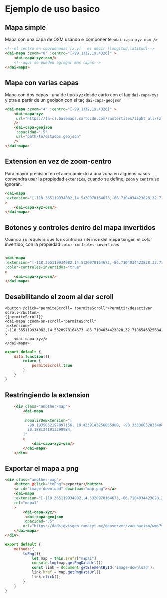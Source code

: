 # Ejemplo de uso basico

## Mapa simple
Mapa con una capa de OSM usando el componente `<dai-capa-xyz-osm />` 

```html
<!--el centro en coordenadas [x,y] , es decir [longitud,latitud]-->
<dai-mapa :zoom="8" :centro="[-99.1332,19.4326]" >
    <dai-capa-xyz-osm/>
    <!--aqui se pueden agregar mas capas-->
</dai-mapa>
```

<uso-basico-1-mapa />


## Mapa con varias capas
Mapa con dos capas : una de tipo xyz desde carto con el tag `dai-capa-xyz` y otra a partir de un geojson con el tag `dai-capa-geojson`

```html
<dai-mapa :zoom="4" :centro="[-99.1332,19.4326]" >
    <dai-capa-xyz 
     url="https://{a-c}.basemaps.cartocdn.com/rastertiles/light_all/{z}/{x}/{y}.png"
    />
    <dai-capa-geojson 
     :opacidad=".5"
     url="path/to/estados.geojson"
    />
</dai-mapa>
```

<uso-basico-2-mapa-capas/>


## Extension en vez de zoom-centro
Para mayor precisión en el acercamiento a una zona en algunos casos convendra usar la propiedad `extension`, cuando se define,  `zoom` y `centro` se ignoran.

```html
<dai-mapa 
:extension="[-118.365119934082,14.5320978164673,-86.7104034423828,32.7186546325684]" 
>
    <dai-capa-xyz-osm/>
</dai-mapa>
```

<uso-basico-3-extension/>


## Botones y controles dentro del mapa invertidos

Cuando se requiera que los controles internos del mapa tengan el color invertido, con la propiedad `color-controles-invertidos`

```html

<dai-mapa 
:extension="[-118.365119934082,14.5320978164673,-86.7104034423828,32.7186546325684]" 
:color-controles-invertidos="true"
>
    <dai-capa-xyz-osm/>
</dai-mapa>


```

<uso-basico-4-controles-invertidos/>


## Desabilitando el zoom al dar scroll

```html{3}
<button @click="permiteScroll= !permiteScroll">Permitir/desactivar scroll</button> 
{{permiteScroll}}
<dai-mapa :zoom-on-scroll="permiteScroll"
:extension="[-118.365119934082,14.5320978164673,-86.7104034423828,32.7186546325684]" 
>
    <dai-capa-xyz/>
</dai-mapa>
```

```javascript
export default {
    data:function(){
        return {
            permiteScroll:true
        }
    }
}
```

<uso-basico-5-desabilita-scroll />

## Restringiendo la extension

```html
    <div class="another-map">
        <dai-mapa 
        
        :noSalirDeExtension="[
          -99.1935832197897156, 19.0239143256855989, -98.3333685283348444,
          20.1881341913398984,
        ]"
        >
            <dai-capa-xyz-osm/>
        </dai-mapa>
    </div>
```

<uso-basico-6-restringe-extension />


## Exportar el mapa a png

<uso-basico-7-exporta-png-mapa />


```html
<div class="another-map">
    <button @click="toPng">exportar</button>
    <a id="image-download" download="map.png"></a>
    <dai-mapa 
    :extension="[-118.365119934082,14.5320978164673,-86.7104034423828,32.7186546325684]" 
    ref="mapa1"
    >
        <dai-capa-xyz/>
         <dai-capa-geojson 
        :opacidad=".5"
        url="https://dadsigvisgeo.conacyt.mx/geoserver/vacunacion/wms?service=WMS&version=1.1.0&request=GetMap&layers=vacunacion:estados&bbox=-118.365119934082%2C14.5320978164673%2C-86.7104034423828%2C32.7186546325684&width=768&height=441&srs=EPSG%3A404000&format=geojson"/>
    </dai-mapa>
</div>
```


```javascript
export default {
    methods:{
        toPng(){
            let map = this.$refs["mapa1"]
            console.log(map.getPngDataUrl())
            const link = document.getElementById('image-download');
            link.href = map.getPngDataUrl()
            link.click();
        }
    }
}
```